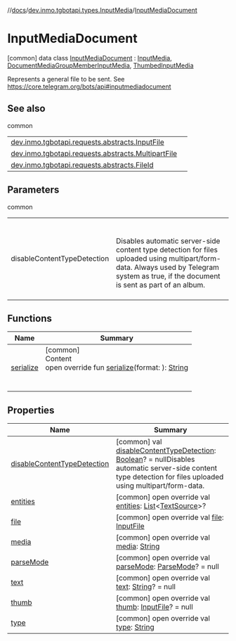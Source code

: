 //[docs](../../../index.md)/[dev.inmo.tgbotapi.types.InputMedia](../index.md)/[InputMediaDocument](index.md)



# InputMediaDocument  
 [common] data class [InputMediaDocument](index.md) : [InputMedia](../-input-media/index.md), [DocumentMediaGroupMemberInputMedia](../-document-media-group-member-input-media/index.md), [ThumbedInputMedia](../-thumbed-input-media/index.md)

Represents a general file to be sent. See https://core.telegram.org/bots/api#inputmediadocument

   


## See also  
  
common  
  
| | |
|---|---|
| <a name="dev.inmo.tgbotapi.types.InputMedia/InputMediaDocument///PointingToDeclaration/"></a>[dev.inmo.tgbotapi.requests.abstracts.InputFile](../../dev.inmo.tgbotapi.requests.abstracts/-input-file/index.md)| <a name="dev.inmo.tgbotapi.types.InputMedia/InputMediaDocument///PointingToDeclaration/"></a>|
| <a name="dev.inmo.tgbotapi.types.InputMedia/InputMediaDocument///PointingToDeclaration/"></a>[dev.inmo.tgbotapi.requests.abstracts.MultipartFile](../../dev.inmo.tgbotapi.requests.abstracts/-multipart-file/index.md)| <a name="dev.inmo.tgbotapi.types.InputMedia/InputMediaDocument///PointingToDeclaration/"></a>|
| <a name="dev.inmo.tgbotapi.types.InputMedia/InputMediaDocument///PointingToDeclaration/"></a>[dev.inmo.tgbotapi.requests.abstracts.FileId](../../dev.inmo.tgbotapi.requests.abstracts/-file-id/index.md)| <a name="dev.inmo.tgbotapi.types.InputMedia/InputMediaDocument///PointingToDeclaration/"></a>|
  


## Parameters  
  
common  
  
| | |
|---|---|
| <a name="dev.inmo.tgbotapi.types.InputMedia/InputMediaDocument///PointingToDeclaration/"></a>disableContentTypeDetection| <a name="dev.inmo.tgbotapi.types.InputMedia/InputMediaDocument///PointingToDeclaration/"></a><br><br>Disables automatic server-side content type detection for files uploaded using multipart/form-data. Always used by Telegram system as true, if the document is sent as part of an album.<br><br>|
  


## Functions  
  
|  Name |  Summary | 
|---|---|
| <a name="dev.inmo.tgbotapi.types.InputMedia/InputMediaDocument/serialize/#kotlinx.serialization.StringFormat/PointingToDeclaration/"></a>[serialize](serialize.md)| <a name="dev.inmo.tgbotapi.types.InputMedia/InputMediaDocument/serialize/#kotlinx.serialization.StringFormat/PointingToDeclaration/"></a>[common]  <br>Content  <br>open override fun [serialize](serialize.md)(format: ): [String](https://kotlinlang.org/api/latest/jvm/stdlib/kotlin/-string/index.html)  <br><br><br>|


## Properties  
  
|  Name |  Summary | 
|---|---|
| <a name="dev.inmo.tgbotapi.types.InputMedia/InputMediaDocument/disableContentTypeDetection/#/PointingToDeclaration/"></a>[disableContentTypeDetection](disable-content-type-detection.md)| <a name="dev.inmo.tgbotapi.types.InputMedia/InputMediaDocument/disableContentTypeDetection/#/PointingToDeclaration/"></a> [common] val [disableContentTypeDetection](disable-content-type-detection.md): [Boolean](https://kotlinlang.org/api/latest/jvm/stdlib/kotlin/-boolean/index.html)? = nullDisables automatic server-side content type detection for files uploaded using multipart/form-data.   <br>|
| <a name="dev.inmo.tgbotapi.types.InputMedia/InputMediaDocument/entities/#/PointingToDeclaration/"></a>[entities](entities.md)| <a name="dev.inmo.tgbotapi.types.InputMedia/InputMediaDocument/entities/#/PointingToDeclaration/"></a> [common] open override val [entities](entities.md): [List](https://kotlinlang.org/api/latest/jvm/stdlib/kotlin.collections/-list/index.html)<[TextSource](../../dev.inmo.tgbotapi.CommonAbstracts/-text-source/index.md)>?   <br>|
| <a name="dev.inmo.tgbotapi.types.InputMedia/InputMediaDocument/file/#/PointingToDeclaration/"></a>[file](file.md)| <a name="dev.inmo.tgbotapi.types.InputMedia/InputMediaDocument/file/#/PointingToDeclaration/"></a> [common] open override val [file](file.md): [InputFile](../../dev.inmo.tgbotapi.requests.abstracts/-input-file/index.md)   <br>|
| <a name="dev.inmo.tgbotapi.types.InputMedia/InputMediaDocument/media/#/PointingToDeclaration/"></a>[media](media.md)| <a name="dev.inmo.tgbotapi.types.InputMedia/InputMediaDocument/media/#/PointingToDeclaration/"></a> [common] open override val [media](media.md): [String](https://kotlinlang.org/api/latest/jvm/stdlib/kotlin/-string/index.html)   <br>|
| <a name="dev.inmo.tgbotapi.types.InputMedia/InputMediaDocument/parseMode/#/PointingToDeclaration/"></a>[parseMode](parse-mode.md)| <a name="dev.inmo.tgbotapi.types.InputMedia/InputMediaDocument/parseMode/#/PointingToDeclaration/"></a> [common] open override val [parseMode](parse-mode.md): [ParseMode](../../dev.inmo.tgbotapi.types.ParseMode/-parse-mode/index.md)? = null   <br>|
| <a name="dev.inmo.tgbotapi.types.InputMedia/InputMediaDocument/text/#/PointingToDeclaration/"></a>[text](text.md)| <a name="dev.inmo.tgbotapi.types.InputMedia/InputMediaDocument/text/#/PointingToDeclaration/"></a> [common] open override val [text](text.md): [String](https://kotlinlang.org/api/latest/jvm/stdlib/kotlin/-string/index.html)? = null   <br>|
| <a name="dev.inmo.tgbotapi.types.InputMedia/InputMediaDocument/thumb/#/PointingToDeclaration/"></a>[thumb](thumb.md)| <a name="dev.inmo.tgbotapi.types.InputMedia/InputMediaDocument/thumb/#/PointingToDeclaration/"></a> [common] open override val [thumb](thumb.md): [InputFile](../../dev.inmo.tgbotapi.requests.abstracts/-input-file/index.md)? = null   <br>|
| <a name="dev.inmo.tgbotapi.types.InputMedia/InputMediaDocument/type/#/PointingToDeclaration/"></a>[type](type.md)| <a name="dev.inmo.tgbotapi.types.InputMedia/InputMediaDocument/type/#/PointingToDeclaration/"></a> [common] open override val [type](type.md): [String](https://kotlinlang.org/api/latest/jvm/stdlib/kotlin/-string/index.html)   <br>|

